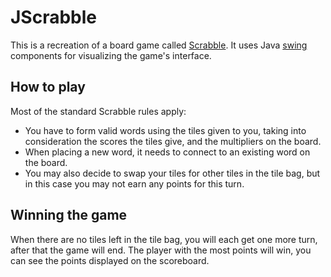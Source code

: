 # JScrabble

This is a recreation of a board game called [Scrabble](https://en.wikipedia.org/wiki/Scrabble).
It uses Java [swing](https://en.wikipedia.org/wiki/Swing_(Java)) components for visualizing the game's interface.

## How to play
Most of the standard Scrabble rules apply: 
- You have to form valid words using the tiles given to you, taking into consideration the scores the tiles give, and the multipliers on the board.
- When placing a new word, it needs to connect to an existing word on the board.
- You may also decide to swap your tiles for other tiles in the tile bag, but in this case you may not earn any points for this turn.

## Winning the game
When there are no tiles left in the tile bag, you will each get one more turn, after that the game will end.
The player with the most points will win, you can see the points displayed on the scoreboard.
